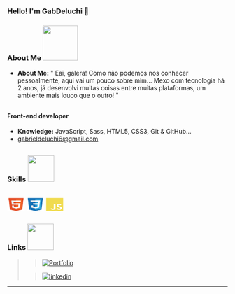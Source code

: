 ### Hello! I'm GabDeluchi 👋

### About Me <img src="https://user-images.githubusercontent.com/98788821/209613851-2c554bb7-4571-4322-b7c3-1e34ca111dd1.gif" width="80" height="80"/>

- **About Me:** " Eai, galera! Como não podemos nos conhecer pessoalmente, aqui vai um pouco sobre mim... Mexo com tecnologia há 2 anos, já desenvolvi muitas coisas entre muitas plataformas, um ambiente mais louco que o outro! "

##

#### Front-end developer

- **Knowledge:** JavaScript, Sass, HTML5, CSS3, Git & GitHub...
- gabrieldeluchi6@gmail.com

##

### Skills <img src="https://user-images.githubusercontent.com/98788821/209614966-decb7a0e-03fe-425a-837d-cd511d6197ee.gif" width="60" height="60"/> 

  <div style="display: inline_block"><br>
  <img align="center" alt="HTML" height="30" width="40" src="https://raw.githubusercontent.com/devicons/devicon/master/icons/html5/html5-original.svg">
  <img align="center" alt="CSS" height="30" width="40" src="https://raw.githubusercontent.com/devicons/devicon/master/icons/css3/css3-original.svg">
  <img align="center" alt="Js" height="30" width="40" src="https://raw.githubusercontent.com/devicons/devicon/master/icons/javascript/javascript-plain.svg">
  </div>
  
  ##
  
### Links <img src="https://wealthie.works/wp-content/uploads/WLTH_Fox_Loop_v001.gif" width="60" height="60"/>
>>[![Portfolio](https://img.shields.io/badge/Portfolio-000000?style=for-the-badge&logoColor=white)](https://)
>
>>[![linkedin](https://img.shields.io/badge/linkedin-0A66C2?style=for-the-badge&logo=linkedin&logoColor=white)](https://)

---

<!---
GabDeluchi/GabDeluchi is a ✨ special ✨ repository because its `README.md` (this file) appears on your GitHub profile.
You can click the Preview link to take a look at your changes.
--->
